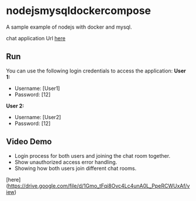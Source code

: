 # nodejsmysqldockercompose
A sample example of nodejs with docker and mysql.

chat application Url [here](http://core-service-chatapp-1630142302.ap-southeast-2.elb.amazonaws.com/)

## Run
You can use the following login credentials to access the application:
**User 1:**
- Username: [User1]
- Password: [12]

**User 2:**
- Username: [User2]
- Password: [12]

## Video Demo

- Login process for both users and joining the chat room together.
- Show unauthorized access error handling.
- Showing how both users join different chat rooms.

[here] (https://drive.google.com/file/d/1Gmo_tFqi8Ovc4Lc4unA0L_PpeRCWUxAf/view)

